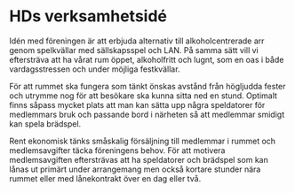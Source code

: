# HDs verksamhetsidé
Idén med föreningen är att erbjuda alternativ till alkoholcentrerade arr genom
spelkvällar med sällskapsspel och LAN. På samma sätt vill vi eftersträva att ha
vårat rum öppet, alkoholfritt och lugnt, som en oas i både vardagsstressen och
under möjliga festkvällar.

För att rummet ska fungera som tänkt önskas avstånd från högljudda fester och
utrymme nog för att besökare ska kunna sitta ned en stund. Optimalt finns såpass
mycket plats att man kan sätta upp några speldatorer för medlemmars bruk och
passande bord i närheten så att medlemmar smidigt kan spela brädspel.

Rent ekonomisk tänks småskalig försäljning till medlemmar i rummet och
medlemsavgifter täcka föreningens behov. För att motivera medlemsavgiften
eftersträvas att ha speldatorer och brädspel som kan lånas ut primärt
under arrangemang men också kortare stunder nära rummet eller med 
lånekontrakt över en dag eller två.

